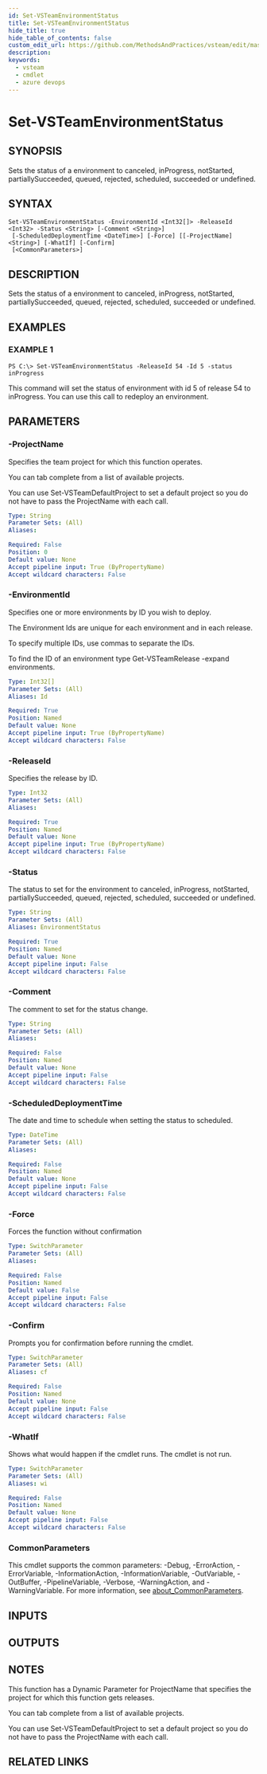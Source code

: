 ```yaml
---
id: Set-VSTeamEnvironmentStatus
title: Set-VSTeamEnvironmentStatus
hide_title: true
hide_table_of_contents: false
custom_edit_url: https://github.com/MethodsAndPractices/vsteam/edit/master/.docs/Set-VSTeamEnvironmentStatus.md
description: 
keywords:
  - vsteam
  - cmdlet
  - azure devops
---
```


# Set-VSTeamEnvironmentStatus

## SYNOPSIS
Sets the status of a environment to canceled, inProgress, notStarted, partiallySucceeded, queued, rejected, scheduled, succeeded or undefined.

## SYNTAX

```
Set-VSTeamEnvironmentStatus -EnvironmentId <Int32[]> -ReleaseId <Int32> -Status <String> [-Comment <String>]
 [-ScheduledDeploymentTime <DateTime>] [-Force] [[-ProjectName] <String>] [-WhatIf] [-Confirm]
 [<CommonParameters>]
```

## DESCRIPTION
Sets the status of a environment to canceled, inProgress, notStarted, partiallySucceeded, queued, rejected, scheduled, succeeded or undefined.

## EXAMPLES

### EXAMPLE 1
```
PS C:\> Set-VSTeamEnvironmentStatus -ReleaseId 54 -Id 5 -status inProgress
```

This command will set the status of environment with id 5 of release 54 to inProgress.
You can use this call to redeploy an environment.

## PARAMETERS

### -ProjectName
Specifies the team project for which this function operates.

You can tab complete from a list of available projects.

You can use Set-VSTeamDefaultProject to set a default project so you do not have to pass the ProjectName with each call.

```yaml
Type: String
Parameter Sets: (All)
Aliases:

Required: False
Position: 0
Default value: None
Accept pipeline input: True (ByPropertyName)
Accept wildcard characters: False
```

### -EnvironmentId
Specifies one or more environments by ID you wish to deploy.

The Environment Ids are unique for each environment and in each release.

To specify multiple IDs, use commas to separate the IDs.

To find the ID of an environment type Get-VSTeamRelease -expand environments.

```yaml
Type: Int32[]
Parameter Sets: (All)
Aliases: Id

Required: True
Position: Named
Default value: None
Accept pipeline input: True (ByPropertyName)
Accept wildcard characters: False
```

### -ReleaseId
Specifies the release by ID.

```yaml
Type: Int32
Parameter Sets: (All)
Aliases:

Required: True
Position: Named
Default value: None
Accept pipeline input: True (ByPropertyName)
Accept wildcard characters: False
```

### -Status
The status to set for the environment to canceled, inProgress, notStarted, partiallySucceeded, queued, rejected, scheduled, succeeded or undefined.

```yaml
Type: String
Parameter Sets: (All)
Aliases: EnvironmentStatus

Required: True
Position: Named
Default value: None
Accept pipeline input: False
Accept wildcard characters: False
```

### -Comment
The comment to set for the status change.

```yaml
Type: String
Parameter Sets: (All)
Aliases:

Required: False
Position: Named
Default value: None
Accept pipeline input: False
Accept wildcard characters: False
```

### -ScheduledDeploymentTime
The date and time to schedule when setting the status to scheduled.

```yaml
Type: DateTime
Parameter Sets: (All)
Aliases:

Required: False
Position: Named
Default value: None
Accept pipeline input: False
Accept wildcard characters: False
```

### -Force
Forces the function without confirmation

```yaml
Type: SwitchParameter
Parameter Sets: (All)
Aliases:

Required: False
Position: Named
Default value: False
Accept pipeline input: False
Accept wildcard characters: False
```

### -Confirm
Prompts you for confirmation before running the cmdlet.

```yaml
Type: SwitchParameter
Parameter Sets: (All)
Aliases: cf

Required: False
Position: Named
Default value: None
Accept pipeline input: False
Accept wildcard characters: False
```

### -WhatIf
Shows what would happen if the cmdlet runs.
The cmdlet is not run.

```yaml
Type: SwitchParameter
Parameter Sets: (All)
Aliases: wi

Required: False
Position: Named
Default value: None
Accept pipeline input: False
Accept wildcard characters: False
```

### CommonParameters
This cmdlet supports the common parameters: -Debug, -ErrorAction, -ErrorVariable, -InformationAction, -InformationVariable, -OutVariable, -OutBuffer, -PipelineVariable, -Verbose, -WarningAction, and -WarningVariable. For more information, see [about_CommonParameters](http://go.microsoft.com/fwlink/?LinkID=113216).

## INPUTS

## OUTPUTS

## NOTES
This function has a Dynamic Parameter for ProjectName that specifies the project for which this function gets releases.

You can tab complete from a list of available projects.

You can use Set-VSTeamDefaultProject to set a default project so you do not have to pass the ProjectName with each call.

## RELATED LINKS

